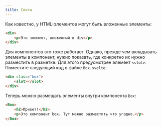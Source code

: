 ```yaml
---
title: Слоты
---
```


Как известно, у HTML-элементов могут быть вложенные элементы:

```html
<div>
	<p>Это элемент, вложенный в div</p>
</div>
```

Для компонентов это тоже работает. Однако, прежде чем вкладывать элементы в компонент, нужно показать, где конкретно их нужно разместить в разметке. Для этого предусмотрен элемент `<slot>`. Поместите следующий код в файле `Box.svelte`:
```html
<div class="box">
	<slot></slot>
</div>
```

Теперь можно размещать элементы внутри компонента `Box`:

```html
<Box>
	<h2>Привет!</h2>
	<p>Это компонент box. Тут можно разместить что угодно.</p>
</Box>
```
